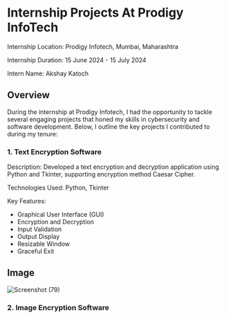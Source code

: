 # Internship Projects At Prodigy InfoTech

Internship Location: Prodigy Infotech, Mumbai, Maharashtra

Internship Duration: 15 June 2024 - 15 July 2024

Intern Name: Akshay Katoch


## Overview
During the internship at Prodigy Infotech, I had the opportunity to tackle several engaging projects that honed my skills in cybersecurity and software development. Below, I outline the key projects I contributed to during my tenure:

### 1. Text Encryption Software

Description: Developed a text encryption and decryption application using Python and Tkinter, supporting encryption method Caesar Cipher.

Technologies Used: Python, Tkinter

Key Features:
- Graphical User Interface (GUI)
- Encryption and Decryption
- Input Validation
- Output Display
- Resizable Window
- Graceful Exit

## Image

![Screenshot (79)](https://github.com/Akshay15-png/PRODIGY_INTERNSHIP/assets/93660973/dbe61111-b0e0-4c24-a8d5-ecb5d4c4d7d1)

### 2. Image Encryption Software
